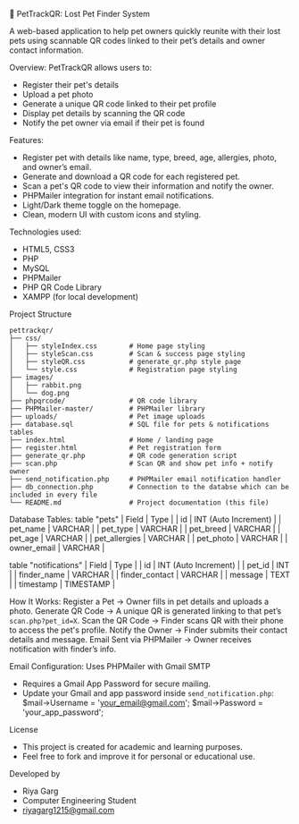 🐾 PetTrackQR: Lost Pet Finder System

A web-based application to help pet owners quickly reunite with their lost pets using scannable QR codes linked to their pet’s details and owner contact information.

Overview:
PetTrackQR allows users to:
- Register their pet's details
- Upload a pet photo
- Generate a unique QR code linked to their pet profile
- Display pet details by scanning the QR code
- Notify the pet owner via email if their pet is found

Features:
- Register pet with details like name, type, breed, age, allergies, photo, and owner’s email.
- Generate and download a QR code for each registered pet.
- Scan a pet's QR code to view their information and notify the owner.
- PHPMailer integration for instant email notifications.
- Light/Dark theme toggle on the homepage.
- Clean, modern UI with custom icons and styling.

Technologies used:
- HTML5, CSS3
- PHP
- MySQL
- PHPMailer
- PHP QR Code Library
- XAMPP (for local development)

Project Structure

    pettrackqr/
    ├── css/
    │   ├── styleIndex.css        # Home page styling
    │   ├── styleScan.css         # Scan & success page styling
    │   ├── styleQR.css           # generate_qr.php style page
    │   └── style.css             # Registration page styling
    ├── images/
    │   ├── rabbit.png
    │   └── dog.png
    ├── phpqrcode/                # QR code library
    ├── PHPMailer-master/         # PHPMailer library
    ├── uploads/                  # Pet image uploads
    ├── database.sql              # SQL file for pets & notifications tables
    ├── index.html                # Home / landing page
    ├── register.html             # Pet registration form
    ├── generate_qr.php           # QR code generation script
    ├── scan.php                  # Scan QR and show pet info + notify owner
    ├── send_notification.php     # PHPMailer email notification handler
    ├── db_connection.php         # Connection to the databse which can be included in every file
    └── README.md                 # Project documentation (this file)

Database Tables:
table "pets"
| Field         | Type                 |
| id            | INT (Auto Increment) |
| pet_name      | VARCHAR              |
| pet_type      | VARCHAR              |
| pet_breed     | VARCHAR              |
| pet_age       | VARCHAR              |
| pet_allergies | VARCHAR              |
| pet_photo     | VARCHAR              |
| owner_email   | VARCHAR              |

table "notifications"
| Field           | Type                 |
| id              | INT (Auto Increment) |
| pet_id          | INT                  |
| finder_name     | VARCHAR              |
| finder_contact  | VARCHAR              |
| message         | TEXT                 |
| timestamp       | TIMESTAMP            |

How It Works:
Register a Pet → Owner fills in pet details and uploads a photo.
Generate QR Code → A unique QR is generated linking to that pet’s `scan.php?pet_id=X`.
Scan the QR Code → Finder scans QR with their phone to access the pet's profile.
Notify the Owner → Finder submits their contact details and message.
Email Sent via PHPMailer → Owner receives notification with finder’s info.

Email Configuration:
Uses PHPMailer with Gmail SMTP
- Requires a Gmail App Password for secure mailing.
- Update your Gmail and app password inside `send_notification.php`:
    $mail->Username = 'your_email@gmail.com';
    $mail->Password = 'your_app_password';

License
- This project is created for academic and learning purposes.
- Feel free to fork and improve it for personal or educational use.

Developed by
- Riya Garg
- Computer Engineering Student
- riyagarg1215@gmail.com
